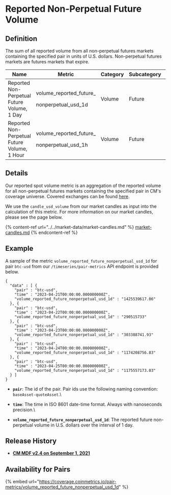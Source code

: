 # Reported Non-Perpetual Future Volume

## Definition

The sum of all reported volume from all non-perpetual futures markets containing the specified pair in units of U.S. dollars. Non-perpetual futures markets are futures markets that expire.[\
](https://docs.coinmetrics.io/asset-metrics/volume/volume\_reported\_future\_coin\_margined\_usd\_1d)

| Name                                         | Metric                                                   | Category | Subcategory | Type | Unit | Frequency |
| -------------------------------------------- | -------------------------------------------------------- | -------- | ----------- | ---- | ---- | --------- |
| Reported Non-Perpetual Future Volume, 1 Day  | <p>volume_reported_future_</p><p>nonperpetual_usd_1d</p> | Volume   | Future      | Sum  | USD  | 1d        |
| Reported Non-Perpetual Future Volume, 1 Hour | <p>volume_reported_future_</p><p>nonperpetual_usd_1h</p> | Volume   | Future      | Sum  | USD  | 1h        |

## Details

Our reported spot volume metric is an aggregation of the reported volume for all non-perpetual futures markets containing the specified pair in CM's coverage universe. Covered exchanges can be found [here](../../exchanges/all-exchanges.md).

We use the `candle_usd_volume` from our market candles as input into the calculation of this metric. For more information on our market candles, please see the page below.

{% content-ref url="../../market-data/market-candles.md" %}
[market-candles.md](../../market-data/market-candles.md)
{% endcontent-ref %}

## Example

A sample of the metric `volume_reported_future_nonperpetual_usd_1d` for pair `btc-usd` from our `/timeseries/pair-metrics` API endpoint is provided below.

```
{
  "data" : [ {
    "pair" : "btc-usd",
    "time" : "2023-04-21T00:00:00.000000000Z",
    "volume_reported_future_nonperpetual_usd_1d" : "1425539617.06"
  }, {
    "pair" : "btc-usd",
    "time" : "2023-04-22T00:00:00.000000000Z",
    "volume_reported_future_nonperpetual_usd_1d" : "290515733"
  }, {
    "pair" : "btc-usd",
    "time" : "2023-04-23T00:00:00.000000000Z",
    "volume_reported_future_nonperpetual_usd_1d" : "303388741.93"
  }, {
    "pair" : "btc-usd",
    "time" : "2023-04-24T00:00:00.000000000Z",
    "volume_reported_future_nonperpetual_usd_1d" : "1174208756.83"
  }, {
    "pair" : "btc-usd",
    "time" : "2023-04-25T00:00:00.000000000Z",
    "volume_reported_future_nonperpetual_usd_1d" : "1175557173.03"
  } ]
}
```

* **`pair`**: The id of the pair. Pair ids use the following naming convention: `baseAsset-quoteAsset`.\

* **`time`**: The time in ISO 8601 date-time format. Always with nanoseconds precision.\

* **`volume_reported_future_nonperpetual_usd_1d`**: The reported future non-perpetual volume in U.S. dollars over the interval of 1 day.

## Release History

* [**CM MDF v2.4 on September 1, 2021**](https://coinmetrics.io/cm-market-data-feed-v2-4-release-notes/)

## Availability for Pairs

{% embed url="https://coverage.coinmetrics.io/pair-metrics/volume_reported_future_nonperpetual_usd_1d" %}
